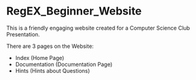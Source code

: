 # RegEX_Beginner_Website
This is a friendly engaging website created for a Computer Science Club Presentation.

There are 3 pages on the Website:
  - Index (Home Page)
  - Documentation (Documentation Page)
  - Hints (Hints about Questions)
